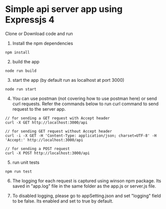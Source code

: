 # Simple api server app using Expressjs 4

Clone or Download code and run
1. Install the npm dependencies
```
npm install
```

2. build the app
```
node run build
```

3. start the app (by default run as localhost at port 3000)
```
node run start
```

4. You can use postman (not covering how to use postman here) or send curl requests. Refer the commands below to run curl command to send request to the server app. 

```
// for sending a GET request with Accept header
curl -X GET http://localhost:3000/api

// for sending GET request without Accept header
curl -i -X GET -H 'Content-Type: application/json; charset=UTF-8' -H 'Accept:' http://localhost:3000/api

// for sending a POST request 
curl -X POST http://localhost:3000/api

```

5. run unit tests
```
npm run test
```

6. The logging for each request is captured using winson npm package. Its saved in "app.log" file in the same folder as the app.js or server.js file.

7. To disabled logging, please go to appSetting.json and set "logging" field to be false. Its enabled and set to true by default.

